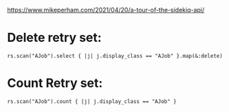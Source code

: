 https://www.mikeperham.com/2021/04/20/a-tour-of-the-sidekiq-api/

# Delete retry set:

`
rs.scan("AJob").select { |j| j.display_class == "AJob" }.map(&:delete)
`

# Count Retry set:

`
rs.scan("AJob").count { |j| j.display_class == "AJob" }
`
